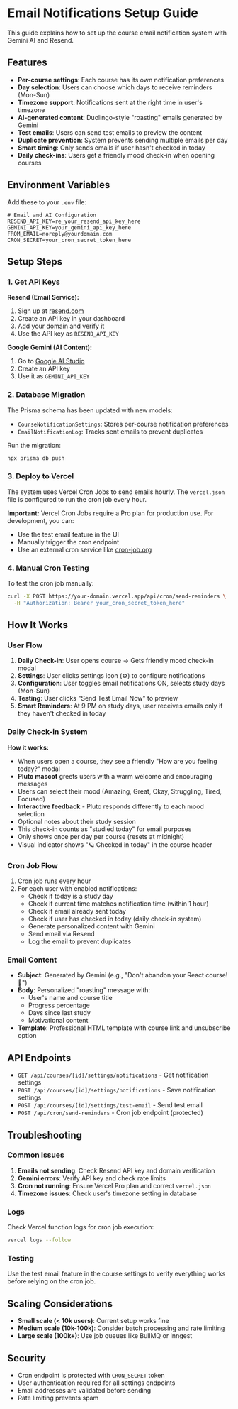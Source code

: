 # Email Notifications Setup Guide

This guide explains how to set up the course email notification system with Gemini AI and Resend.

## Features

- **Per-course settings**: Each course has its own notification preferences
- **Day selection**: Users can choose which days to receive reminders (Mon-Sun)
- **Timezone support**: Notifications sent at the right time in user's timezone
- **AI-generated content**: Duolingo-style "roasting" emails generated by Gemini
- **Test emails**: Users can send test emails to preview the content
- **Duplicate prevention**: System prevents sending multiple emails per day
- **Smart timing**: Only sends emails if user hasn't checked in today
- **Daily check-ins**: Users get a friendly mood check-in when opening courses

## Environment Variables

Add these to your `.env` file:

```env
# Email and AI Configuration
RESEND_API_KEY=re_your_resend_api_key_here
GEMINI_API_KEY=your_gemini_api_key_here
FROM_EMAIL=noreply@yourdomain.com
CRON_SECRET=your_cron_secret_token_here
```

## Setup Steps

### 1. Get API Keys

**Resend (Email Service):**
1. Sign up at [resend.com](https://resend.com)
2. Create an API key in your dashboard
3. Add your domain and verify it
4. Use the API key as `RESEND_API_KEY`

**Google Gemini (AI Content):**
1. Go to [Google AI Studio](https://makersuite.google.com/app/apikey)
2. Create an API key
3. Use it as `GEMINI_API_KEY`

### 2. Database Migration

The Prisma schema has been updated with new models:
- `CourseNotificationSettings`: Stores per-course notification preferences
- `EmailNotificationLog`: Tracks sent emails to prevent duplicates

Run the migration:
```bash
npx prisma db push
```

### 3. Deploy to Vercel

The system uses Vercel Cron Jobs to send emails hourly. The `vercel.json` file is configured to run the cron job every hour.

**Important:** Vercel Cron Jobs require a Pro plan for production use. For development, you can:
- Use the test email feature in the UI
- Manually trigger the cron endpoint
- Use an external cron service like [cron-job.org](https://cron-job.org)

### 4. Manual Cron Testing

To test the cron job manually:

```bash
curl -X POST https://your-domain.vercel.app/api/cron/send-reminders \
  -H "Authorization: Bearer your_cron_secret_token_here"
```

## How It Works

### User Flow
1. **Daily Check-in**: User opens course → Gets friendly mood check-in modal
2. **Settings**: User clicks settings icon (⚙️) to configure notifications
3. **Configuration**: User toggles email notifications ON, selects study days (Mon-Sun)
4. **Testing**: User clicks "Send Test Email Now" to preview
5. **Smart Reminders**: At 9 PM on study days, user receives emails only if they haven't checked in today

### Daily Check-in System

**How it works:**
- When users open a course, they see a friendly "How are you feeling today?" modal
- **Pluto mascot** greets users with a warm welcome and encouraging messages
- Users can select their mood (Amazing, Great, Okay, Struggling, Tired, Focused)
- **Interactive feedback** - Pluto responds differently to each mood selection
- Optional notes about their study session
- This check-in counts as "studied today" for email purposes
- Only shows once per day per course (resets at midnight)
- Visual indicator shows "🪐 Checked in today" in the course header

### Cron Job Flow
1. Cron job runs every hour
2. For each user with enabled notifications:
   - Check if today is a study day
   - Check if current time matches notification time (within 1 hour)
   - Check if email already sent today
   - Check if user has checked in today (daily check-in system)
   - Generate personalized content with Gemini
   - Send email via Resend
   - Log the email to prevent duplicates

### Email Content
- **Subject**: Generated by Gemini (e.g., "Don't abandon your React course! 😤")
- **Body**: Personalized "roasting" message with:
  - User's name and course title
  - Progress percentage
  - Days since last study
  - Motivational content
- **Template**: Professional HTML template with course link and unsubscribe option

## API Endpoints

- `GET /api/courses/[id]/settings/notifications` - Get notification settings
- `POST /api/courses/[id]/settings/notifications` - Save notification settings
- `POST /api/courses/[id]/settings/test-email` - Send test email
- `POST /api/cron/send-reminders` - Cron job endpoint (protected)

## Troubleshooting

### Common Issues

1. **Emails not sending**: Check Resend API key and domain verification
2. **Gemini errors**: Verify API key and check rate limits
3. **Cron not running**: Ensure Vercel Pro plan and correct `vercel.json`
4. **Timezone issues**: Check user's timezone setting in database

### Logs

Check Vercel function logs for cron job execution:
```bash
vercel logs --follow
```

### Testing

Use the test email feature in the course settings to verify everything works before relying on the cron job.

## Scaling Considerations

- **Small scale (< 10k users)**: Current setup works fine
- **Medium scale (10k-100k)**: Consider batch processing and rate limiting
- **Large scale (100k+)**: Use job queues like BullMQ or Inngest

## Security

- Cron endpoint is protected with `CRON_SECRET` token
- User authentication required for all settings endpoints
- Email addresses are validated before sending
- Rate limiting prevents spam
